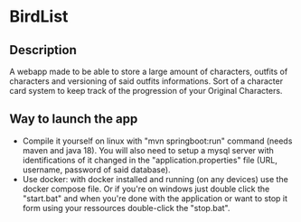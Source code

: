 # BirdList
## Description
A webapp made to be able to store a large amount of characters, outfits of characters and versioning of said outfits informations. Sort of a character card system to keep track of the progression of your Original Characters.

## Way to launch the app
- Compile it yourself on linux with "mvn springboot:run" command (needs maven and java 18). You will also need to setup a mysql server with identifications of it changed in the "application.properties" file (URL, username, password of said database).
- Use docker: with docker installed and running (on any devices) use the docker compose file. Or if you're on windows just double click the "start.bat" and when you're done with the application or want to stop it form using your ressources double-click the "stop.bat".

